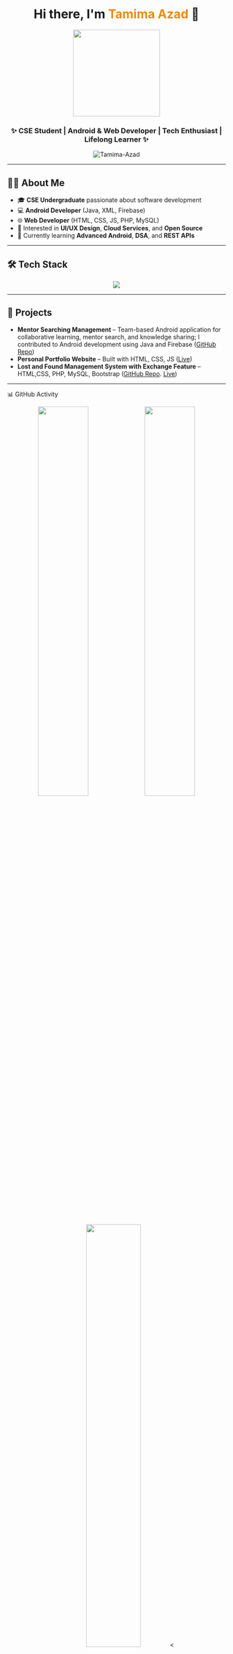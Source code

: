<!-- Profile Banner or Typing Animation -->
<h1 align="center">Hi there, I'm <span style="color:#ED8B00;">Tamima Azad</span> 👋</h1>
<p align="center">
  <img src="https://media.giphy.com/media/13HgwGsXF0aiGY/giphy.gif" width="200"/>
</p>
<h3 align="center">✨ CSE Student | Android & Web Developer | Tech Enthusiast | Lifelong Learner ✨</h3>

<p align="center">
  <img src="https://komarev.com/ghpvc/?username=Tamima-Azad&label=Profile%20views&color=0e75b6&style=flat" alt="Tamima-Azad" />
</p>

<hr/>

## 👩‍💻 About Me

- 🎓 **CSE Undergraduate** passionate about software development
- 💻 **Android Developer** (Java, XML, Firebase)
- 🌐 **Web Developer** (HTML, CSS, JS, PHP, MySQL)
- 🎨 Interested in **UI/UX Design**, **Cloud Services**, and **Open Source**
- 🌱 Currently learning **Advanced Android**, **DSA**, and **REST APIs**

---

## 🛠️ Tech Stack

<p align="center">
  <img src="https://skillicons.dev/icons?i=java,cpp,python,html,css,js,php,firebase,androidstudio,mysql,git,github,vscode" />
</p>

---

## 🧩 Projects

- **Mentor Searching Management** – Team-based Android application for collaborative learning, mentor search, and knowledge sharing; I contributed to Android development using Java and Firebase ([GitHub Repo](https://github.com/MdRifathSharker/MentorSearchingManagementSystem/tree/master))
- **Personal Portfolio Website** – Built with HTML, CSS, JS ([Live](https://tamima-azad.github.io/my-portfolio/))
- **Lost and Found Management System with Exchange Feature** –HTML,CSS, PHP, MySQL, Bootstrap ([GitHub Repo](https://github.com/Tamima-Azad/LostAndFound). [Live](https://tami.free.nf/))

---
📊 GitHub Activity
<p align="center"> <img src="https://github-readme-stats.vercel.app/api?username=Tamima-Azad&show_icons=true&theme=tokyonight" width="48%"/> <img src="https://github-readme-streak-stats.herokuapp.com/?user=Tamima-Azad&theme=tokyonight" width="48%"/> </p> <p align="center"> <img src="https://github-readme-stats.vercel.app/api/top-langs/?username=Tamima-Azad&layout=compact&theme=tokyonight" width="50%" /> <

## 📈 GitHub Stats

<p align="center">
  <img src="https://github-readme-stats.vercel.app/api?username=Tamima-Azad&show_icons=true&theme=radical" alt="Tamima's GitHub stats" width="400"/>
  <img src="https://github-readme-streak-stats.herokuapp.com/?user=Tamima-Azad&theme=radical" alt="GitHub Streak" width="400"/>
  <img src="https://github-readme-stats.vercel.app/api/top-langs/?username=Tamima-Azad&layout=compact&theme=radical" alt="Top Languages" width="400"/>
</p>

---

## 🏆 GitHub Trophies
<p align="center"> <img src="https://github-profile-trophy.vercel.app/?username=Tamima-Azad&theme=radical&no-bg=true&no-frame=true&column=6" /> </p>

---

## 📫 Connect with Me

<p align="center">
  <a href="https://www.linkedin.com/in/tamima-azad-b90067266/" target="_blank">
    <img src="https://img.shields.io/badge/LinkedIn-0077B5?style=for-the-badge&logo=linkedin&logoColor=white"/>
  </a>
  <a href="https://tamima-azad.github.io/my-portfolio/" target="_blank">
    <img src="https://img.shields.io/badge/Portfolio-FF5722?style=for-the-badge&logo=Firefox-Browser&logoColor=white"/>
  </a>
  <a href="mailto:tamimaazad368@gmail.com">
    <img src="https://img.shields.io/badge/Gmail-D14836?style=for-the-badge&logo=gmail&logoColor=white"/>
  </a>
</p>

---

<p align="center">
  <img src="https://readme-typing-svg.demolab.com?font=Fira+Code&duration=3000&pause=1000&color=ED8B00&center=true&vCenter=true&width=435&lines=Stay+curious.+Keep+building.+Dream+big.+🚀" alt="Typing SVG" />
</p>
